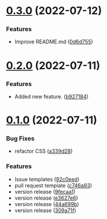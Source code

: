 # [0.3.0](https://github.com/cryptoverseWeb3/Cryptoverse/compare/v0.2.0...v0.3.0) (2022-07-12)


### Features

* Improve README.md ([0d6d755](https://github.com/cryptoverseWeb3/Cryptoverse/commit/0d6d755d92ea824e177cab1d79b4facd45c999dd))



# [0.2.0](https://github.com/cryptoverseWeb3/Cryptoverse/compare/v0.1.0...v0.2.0) (2022-07-11)


### Features

* Added new feature. ([b927184](https://github.com/cryptoverseWeb3/Cryptoverse/commit/b927184fc116540c0e18b2811d9616f9b4f2d755))



# [0.1.0](https://github.com/cryptoverseWeb3/Cryptoverse/compare/309a71feab3774d6a6fe30521e1dadac920faa10...v0.1.0) (2022-07-11)


### Bug Fixes

* refactor CSS ([a339d28](https://github.com/cryptoverseWeb3/Cryptoverse/commit/a339d285419039f7c30ee7f32af9442aca3fc174))


### Features

* Issue templates ([92c0eed](https://github.com/cryptoverseWeb3/Cryptoverse/commit/92c0eed14f34c05ce4a411ad07f58a350868c33c))
* pull request template ([c746a93](https://github.com/cryptoverseWeb3/Cryptoverse/commit/c746a934e18a540b4546a8323562cdaddeed22c6))
* version release ([9fecaa1](https://github.com/cryptoverseWeb3/Cryptoverse/commit/9fecaa1675dc6002dca56d18e773bab0440fa613))
* version release ([e3627e6](https://github.com/cryptoverseWeb3/Cryptoverse/commit/e3627e6bd989884df5b98bf6bb64053e6124fd89))
* version release ([44a699b](https://github.com/cryptoverseWeb3/Cryptoverse/commit/44a699b63d7058acdb0438d3450cd886c5e61688))
* version release ([309a71f](https://github.com/cryptoverseWeb3/Cryptoverse/commit/309a71feab3774d6a6fe30521e1dadac920faa10))



